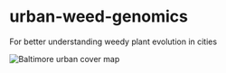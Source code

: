 # urban-weed-genomics
For better understanding weedy plant evolution in cities

![Baltimore urban cover map](https://github.com/avahoffman/urban-weed-genomics/blob/main/figures/BAurban_zone.jpg)
